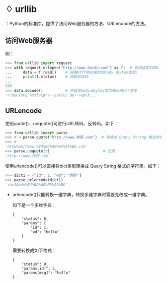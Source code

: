# ♢ urllib

：Python的标准库，提供了访问Web服务器的方法、URLencode的方法。

## 访问Web服务器

例：
```python
>>> from urllib import request
>>> with request.urlopen("http://www.baidu.com") as f:  # 访问指定的URL
...     data = f.read()    # 获取HTTP响应报文的body（bytes类型）
...     print(f.status)    # 获取状态码
...
200
>>> data.decode()          # 将报文body从bytes类型解码成str类型
'<!DOCTYPE html>\n<!--STATUS OK-->\n\r...
```

## URLencode

使用quote()、unquote()可进行URL转码、反转码。如下：
```python
>>> from urllib import parse
>>> r = parse.quote("http://www.你好.com")  # 转换成 Query String 格式的字符串
>>> r
'http%3A//www.%E4%BD%A0%E5%A5%BD.com'
>>> parse.unquote(r)                        # 还原
'http://www.你好.com'
```

使用urlencode()可以直接将dict类型转换成 Query String 格式的字符串。如下：
```python
>>> dict1 = {"id": 1, "wd": "你好"}
>>> parse.urlencode(dict1)
'id=1&wd=%E4%BD%A0%E5%A5%BD'
```
- urlencode()只能转换一维字典，转换多维字典时需要先改成一维字典。

  如下是一个多维字典：
  ```
  {
      "status": 0,
      "params": {
          "id": 1,
          "wd": "hello"
      }
  }
  ```

  需要转换成如下格式：
  ```
  {
      "status": 0,
      "params[id]": 1,
      "params[msg]": "hello"
  }
  ```
